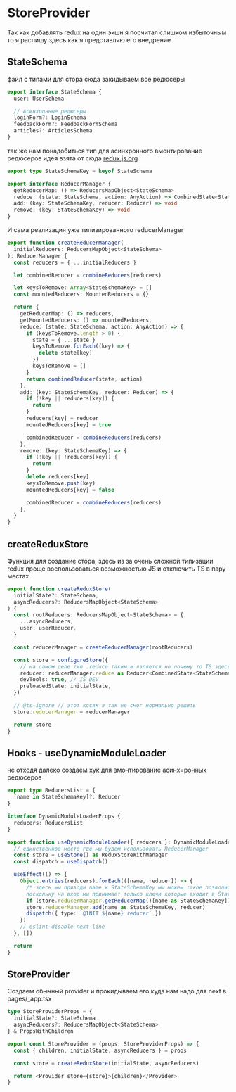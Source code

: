 # StoreProvider

Так как добавлять redux на один экшн я посчитал слишком избыточным
то я распишу здесь как я представляю его внедрение

## StateSchema

файл с типами для стора сюда закидываем все редюсеры

```ts
export interface StateSchema {
  user: UserSchema

  // Асинхронные редюсеры
  loginForm?: LoginSchema
  feedbackForm?: FeedbackFormSchema
  articles?: ArticlesSchema
}
```

так же нам понадобиться тип для асинхронного вмонтирование редюсеров
идея взята от сюда [redux.js.org]("https://redux.js.org/usage/code-splitting#using-a-reducer-manager")

```ts
export type StateSchemaKey = keyof StateSchema

export interface ReducerManager {
  getReducerMap: () => ReducersMapObject<StateSchema>
  reduce: (state: StateSchema, action: AnyAction) => CombinedState<StateSchema>
  add: (key: StateSchemaKey, reducer: Reducer) => void
  remove: (key: StateSchemaKey) => void
}
```

И сама реализация уже типизированного reducerManager

```ts
export function createReducerManager(
  initialReducers: ReducersMapObject<StateSchema>
): ReducerManager {
  const reducers = { ...initialReducers }

  let combinedReducer = combineReducers(reducers)

  let keysToRemove: Array<StateSchemaKey> = []
  const mountedReducers: MountedReducers = {}

  return {
    getReducerMap: () => reducers,
    getMountedReducers: () => mountedReducers,
    reduce: (state: StateSchema, action: AnyAction) => {
      if (keysToRemove.length > 0) {
        state = { ...state }
        keysToRemove.forEach((key) => {
          delete state[key]
        })
        keysToRemove = []
      }
      return combinedReducer(state, action)
    },
    add: (key: StateSchemaKey, reducer: Reducer) => {
      if (!key || reducers[key]) {
        return
      }
      reducers[key] = reducer
      mountedReducers[key] = true

      combinedReducer = combineReducers(reducers)
    },
    remove: (key: StateSchemaKey) => {
      if (!key || !reducers[key]) {
        return
      }
      delete reducers[key]
      keysToRemove.push(key)
      mountedReducers[key] = false

      combinedReducer = combineReducers(reducers)
    },
  }
}
```

## createReduxStore

Функция для создание стора, здесь из за очень сложной типизации redux проще воспользоваться возможностью JS и отключить TS в пару местах

```ts
export function createReduxStore(
  initialState?: StateSchema,
  asyncReducers?: ReducersMapObject<StateSchema>
) {
  const rootReducers: ReducersMapObject<StateSchema> = {
    ...asyncReducers,
    user: userReducer,
  }

  const reducerManager = createReducerManager(rootReducers)

  const store = configureStore({
    // на самом деле тип .reduce таким и является но почему то TS здесь ругается
    reducer: reducerManager.reduce as Reducer<CombinedState<StateSchema>>,
    devTools: true, // IS_DEV
    preloadedState: initialState,
  })

  // @ts-ignore // этот косяк я так не смог нормально решить
  store.reducerManager = reducerManager

  return store
}
```

## Hooks - useDynamicModuleLoader

не отходя далеко создаем хук для вмонтирование асинх=ронных редюсеров

```ts
export type ReducersList = {
  [name in StateSchemaKey]?: Reducer
}

interface DynamicModuleLoaderProps {
  reducers: ReducersList
}

export function useDynamicModuleLoader({ reducers }: DynamicModuleLoaderProps) {
  // единственное место где мы будем использовать ReducerManager
  const store = useStore() as ReduxStoreWithManager
  const dispatch = useDispatch()

  useEffect(() => {
    Object.entries(reducers).forEach(([name, reducer]) => {
      /* здесь мы приводи name к StateSchemaKey мы можем такое позволить 
      поскольку на вход мы принимает только ключи которые входит в StateSchemaKey */
      if (store.reducerManager.getReducerMap()[name as StateSchemaKey]) return
      store.reducerManager.add(name as StateSchemaKey, reducer)
      dispatch({ type: `@INIT ${name} reducer` })
    })
    // eslint-disable-next-line
  }, [])

  return
}
```

## StoreProvider

Создаем обычный provider и прокидываем его куда нам надо для next в pages/_app.tsx

```ts
type StoreProviderProps = {
  initialState?: StateSchema
  asyncReducers?: ReducersMapObject<StateSchema>
} & PropsWithChildren

export const StoreProvider = (props: StoreProviderProps) => {
  const { children, initialState, asyncReducers } = props

  const store = createReduxStore(initialState, asyncReducers)

  return <Provider store={store}>{children}</Provider>
}
```
